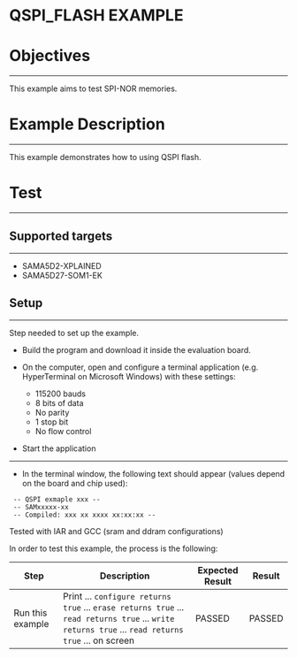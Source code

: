 QSPI_FLASH EXAMPLE
============

# Objectives
------------
This example aims to test SPI-NOR memories.


# Example Description
---------------------
This example demonstrates how to using QSPI flash.


# Test
------
## Supported targets
--------------------
* SAMA5D2-XPLAINED
* SAMA5D27-SOM1-EK

## Setup
--------
Step needed to set up the example.

* Build the program and download it inside the evaluation board.
* On the computer, open and configure a terminal application (e.g. HyperTerminal
 on Microsoft Windows) with these settings:
	- 115200 bauds
	- 8 bits of data
	- No parity
	- 1 stop bit
	- No flow control

* Start the application
-----------------------

* In the terminal window, the following text should appear (values depend on the
 board and chip used):
```
 -- QSPI exmaple xxx --
 -- SAMxxxxx-xx
 -- Compiled: xxx xx xxxx xx:xx:xx --
```

Tested with IAR and GCC (sram and ddram configurations)

In order to test this example, the process is the following:

Step | Description | Expected Result | Result
-----|-------------|-----------------|-------
Run this example | Print ... `configure returns true` ... `erase returns true` ... `read returns true` ... `write returns true` ... `read returns true` ... on screen | PASSED | PASSED
